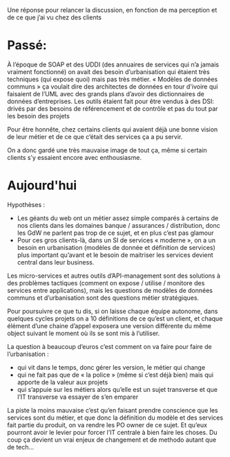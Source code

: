 Une réponse pour relancer la discussion, en fonction de ma perception et de ce que j’ai vu chez des clients

# Passé:

À l’époque de SOAP et des UDDI (des annuaires de services qui n’a jamais vraiment fonctionné) on avait des besoin d’urbanisation qui étaient très techniques (qui expose quoi) mais pas très métier. « Modèles de données communs » ça voulait dire des architectes de données en tour d'ivoire qui faisaient de l’UML avec des grands plans d’avoir des dictionnaires de données d’entreprises. Les outils étaient fait pour être vendus à des DSI: drivés par des besoins de référencement et de contrôle et pas du tout par les besoin des projets

Pour être honnête, chez certains clients qui avaient déjà une bonne vision de leur métier et de ce que c’était des services ça a pu servir.

On a donc gardé une très mauvaise image de tout ça, même si certain clients s’y essaient encore avec enthousiasme.

# Aujourd'hui

Hypothèses :
- Les géants du web ont un métier assez simple comparés à certains de nos clients dans les domaines banque / assurances / distribution, donc les GdW ne parlent pas trop de ce sujet, et en plus c’est pas glamour 
- Pour ces gros clients-là, dans un SI de services « moderne », on a un besoin en urbanisation (modèles de donnée et définition de services) plus important qu’avant et le besoin de maitriser les services devient central dans leur business.

Les micro-services et autres outils d’API-management sont des solutions à des problèmes tactiques (comment on expose / utilise / monitore des services entre applications), mais les questions de modèles de données communs et d’urbanisation sont des questions métier stratégiques.

Pour poursuivre ce que tu dis, si on laisse chaque équipe autonome, dans quelques cycles projets on a 10 définitions de ce qu’est un client, et chaque élément d’une chaine d’appel exposera une version différente du même object suivant le moment où ils se sont mis à l’utiliser.

La question à beaucoup d’euros c’est comment on va faire pour faire de l’urbanisation :
- qui vit dans le temps, donc gérer les version, le métier qui change
- qui ne fait pas que de « la police » (même si c’est déjà bien) mais qui apporte de la valeur aux projets
- qui s’appuie sur les métiers alors qu’elle est un sujet transverse et que l’IT transverse va essayer de s’en emparer

La piste la moins mauvaise c’est qu’en faisant prendre conscience que les services sont du métier, et que donc la définition du modèle et des services fait partie du produit, on va rendre les PO owner de ce sujet. Et qu’eux pourront avoir le levier pour forcer l’IT centrale à bien faire les choses. 
Du coup ça devient un vrai enjeux de changement et de methodo autant que de tech...
